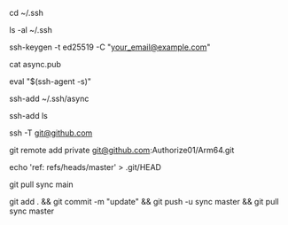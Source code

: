cd ~/.ssh

ls -al ~/.ssh

ssh-keygen -t ed25519 -C "your_email@example.com"

cat async.pub

eval "$(ssh-agent -s)"

ssh-add ~/.ssh/async

ssh-add ls


ssh -T git@github.com

git remote add private git@github.com:Authorize01/Arm64.git

echo 'ref: refs/heads/master' > .git/HEAD

git pull sync main

git add . && git commit -m "update" && git push -u sync master && git pull sync master
